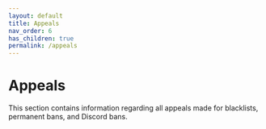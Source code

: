 ```yaml
---
layout: default
title: Appeals
nav_order: 6
has_children: true
permalink: /appeals
---
```


# Appeals 
This section contains information regarding all appeals made for blacklists, permanent bans, and Discord bans. 
